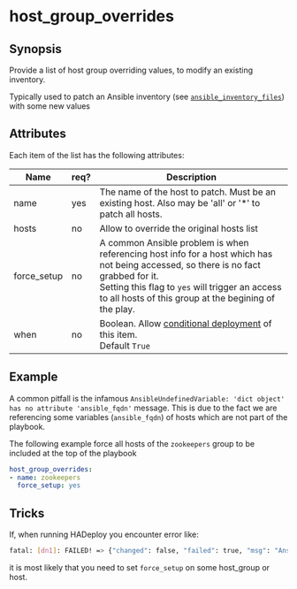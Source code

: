 # host_group_overrides

## Synopsis

Provide a list of host group overriding values, to modify an existing inventory.

Typically used to patch an Ansible inventory (see [`ansible_inventory_files`](../ansible_inventory/ansible_inventory_files)) with some new values

## Attributes

Each item of the list has the following attributes:

Name|req?|Description
---|---|---
name|yes|The name of the host to patch. Must be an existing host. Also may be 'all' or '*' to patch all hosts.
hosts|no|Allow to override the original hosts list
force_setup|no|A common Ansible problem is when referencing host info for a host which has not being accessed, so there is no fact grabbed for it.<br>Setting this flag to `yes` will trigger an access to all hosts of this group at the begining of the play.
when|no|Boolean. Allow [conditional deployment](../../more/conditional_deployment) of this item.<br>Default `True` 



## Example

A common pitfall is the infamous `AnsibleUndefinedVariable: 'dict object' has no attribute 'ansible_fqdn'` message. 
This is due to the fact we are referencing some variables (`ansible_fqdn`) of hosts which are not part of the playbook.

The following example force all hosts of the `zookeepers` group to be included at the top of the playbook 

```yaml
host_group_overrides:
- name: zookeepers
  force_setup: yes
```


## Tricks

If, when running HADeploy you encounter error like:

```bash
fatal: [dn1]: FAILED! => {"changed": false, "failed": true, "msg": "AnsibleUndefinedVariable: 'dict object' has no attribute 'ansible_fqdn'"}
```

it is most likely that you need to set `force_setup` on some host_group or host.  
